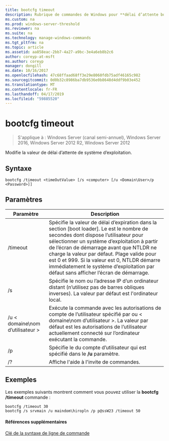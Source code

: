 ```yaml
---
title: bootcfg timeout
description: Rubrique de commandes de Windows pour **délai d’attente bootcfg** -modifie la valeur de délai d’attente de système d’exploitation.
ms.custom: na
ms.prod: windows-server-threshold
ms.reviewer: na
ms.suite: na
ms.technology: manage-windows-commands
ms.tgt_pltfrm: na
ms.topic: article
ms.assetid: aa858eac-2bb7-4a27-a9bc-3e4a6eb8b2c6
author: coreyp-at-msft
ms.author: coreyp
manager: dongill
ms.date: 10/16/2017
ms.openlocfilehash: 47c68ffaad68ff3e29e8060fdb75adf46165c982
ms.sourcegitcommit: 0d0b32c8986ba7db9536e0b8648d4ddf9b03e452
ms.translationtype: MT
ms.contentlocale: fr-FR
ms.lasthandoff: 04/17/2019
ms.locfileid: "59885520"
---
```

# <a name="bootcfg-timeout"></a>bootcfg timeout

>S'applique à : Windows Server (canal semi-annuel), Windows Server 2016, Windows Server 2012 R2, Windows Server 2012

Modifie la valeur de délai d’attente de système d’exploitation.

## <a name="syntax"></a>Syntaxe
```
bootcfg /timeout <timeOutValue> [/s <computer> [/u <Domain\User>/p <Password>]]
```
## <a name="parameters"></a>Paramètres
|Paramètre|Description|
|-------|--------|
|/timeout <timeOutValue>|Spécifie la valeur de délai d’expiration dans la section [boot loader]. Le <timeOutValue> est le nombre de secondes dont dispose l’utilisateur pour sélectionner un système d’exploitation à partir de l’écran de démarrage avant que NTLDR ne charge la valeur par défaut. Plage valide pour <timeOutValue> est 0 et 999. Si la valeur est 0, NTLDR démarre immédiatement le système d’exploitation par défaut sans afficher l’écran de démarrage.|
|/s <computer>|Spécifie le nom ou l’adresse IP d’un ordinateur distant (n’utilisez pas de barres obliques inverses). La valeur par défaut est l'ordinateur local.|
|/u < domaine\nom d’utilisateur >|Exécute la commande avec les autorisations de compte de l’utilisateur spécifié par <User> ou < domaine\nom d’utilisateur >. La valeur par défaut est les autorisations de l’utilisateur actuellement connecté sur l’ordinateur exécutant la commande.|
|/p <Password>|Spécifie le <Password> du compte d’utilisateur qui est spécifié dans le **/u** paramètre.|
|/?|Affiche l'aide à l'invite de commandes.|
## <a name="BKMK_examples"></a>Exemples
Les exemples suivants montrent comment vous pouvez utiliser la **bootcfg /timeout** commande :
```
bootcfg /timeout 30
bootcfg /s srvmain /u maindom\hiropln /p p@ssW23 /timeout 50
```
#### <a name="additional-references"></a>Références supplémentaires
[Clé de la syntaxe de ligne de commande](command-line-syntax-key.md)
